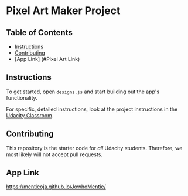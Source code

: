 # Pixel Art Maker Project

## Table of Contents

* [Instructions](#instructions)
* [Contributing](#contributing)
* [App Link] (#Pixel Art Link)

## Instructions

To get started, open `designs.js` and start building out the app's functionality.

For specific, detailed instructions, look at the project instructions in the [Udacity Classroom](https://classroom.udacity.com/me).

## Contributing

This repository is the starter code for _all_ Udacity students. Therefore, we most likely will not accept pull requests.

## App Link

https://mentieoja.github.io/JowhoMentie/
